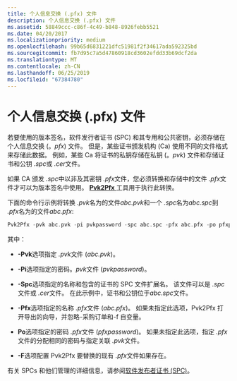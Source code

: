 ```yaml
---
title: 个人信息交换 (.pfx) 文件
description: 个人信息交换 (.pfx) 文件
ms.assetid: 58849ccc-c86f-4c49-b848-8926febb5521
ms.date: 04/20/2017
ms.localizationpriority: medium
ms.openlocfilehash: 99b65d6831221dfc51981f2f34617ada592325bd
ms.sourcegitcommit: fb7d95c7a5d47860918cd3602efdd33b69dcf2da
ms.translationtype: MT
ms.contentlocale: zh-CN
ms.lasthandoff: 06/25/2019
ms.locfileid: "67384780"
---
```

# <a name="personal-information-exchange-pfx-files"></a>个人信息交换 (.pfx) 文件


若要使用的版本签名，软件发行者证书 (SPC) 和其专用和公共密钥，必须存储在个人信息交换 (。*pfx*) 文件。 但是，某些证书颁发机构 (Ca) 使用不同的文件格式来存储此数据。 例如，某些 Ca 将证书的私钥存储在私钥 (。*pvk*) 文件和存储证书和公钥 *.spc*或 *.cer*文件。

如果 CA 颁发 *.spc*中以非及其密钥 *.pfx*文件，您必须转换和存储中的文件 *.pfx*文件才可以为版本签名中使用。 [ **Pvk2Pfx** ](https://docs.microsoft.com/windows-hardware/drivers/devtest/pvk2pfx)工具用于执行此转换。

下面的命令行示例将转换 *.pvk*名为的文件*abc.pvk*和一个 *.spc*名为*abc.spc*到 *.pfx*名为的文件*abc.pfx*:

```cpp
Pvk2Pfx -pvk abc.pvk -pi pvkpassword -spc abc.spc -pfx abc.pfx -po pfxpassword -f
```

其中：

-   **-Pvk**选项指定 *.pvk*文件 (*abc.pvk*)。

-   **-Pi**选项指定的密码。*pvk*文件 (*pvkpassword*)。

-   **-Spc**选项指定的名称和包含的证书的 SPC 文件扩展名。 该文件可以是 *.spc*文件或 *.cer*文件。 在此示例中，证书和公钥位于*abc.spc*文件。

-   **-Pfx**选项指定的名称 *.pfx*文件 (*abc.pfx*)。 如果未指定此选项，Pvk2Pfx 打开导出的向导，并忽略-采购订单和-f 自变量。

-   **Po**选项指定的密码 *.pfx*文件 (*pfxpassword*)。 如果未指定此选项，指定 *.pfx*文件的分配相同的密码与指定关联 *.pvk*文件。

-   **-F**选项配置 Pvk2Pfx 要替换的现有 *.pfx*文件如果存在。

有关 SPCs 和他们管理的详细信息，请参阅[软件发布者证书 (SPC)](software-publisher-certificate.md)。

 

 





